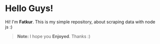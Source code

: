 # Hello Guys!

Hi! I'm  **Fatkur**. This is my simple repository, about scraping data with node js :)
> **Note:** I hope you **Enjoyed**. Thanks :)
